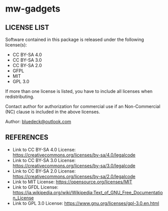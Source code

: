 # mw-gadgets

## LICENSE LIST

Software contained in this package is released under the following license(s):

- CC BY-SA 4.0
- CC BY-SA 3.0
- CC BY-SA 2.0
- GFPL
- MIT
- GPL 3.0

If more than one license is listed, you have to include all licenses when redistributing.

Contact author for authorization for commercial use if an Non-Commercial (NC) clause is included in the above licenses.

Author: <bluedeck@outlook.com>

## REFERENCES

- Link to CC BY-SA 4.0 License: https://creativecommons.org/licenses/by-sa/4.0/legalcode
- Link to CC BY-SA 3.0 License: https://creativecommons.org/licenses/by-sa/3.0/legalcode
- Link to CC BY-SA 2.0 License: https://creativecommons.org/licenses/by-sa/2.0/legalcode
- Link to MIT License: https://opensource.org/licenses/MIT
- Link to GFDL License: https://ja.wikipedia.org/wiki/Wikipedia:Text_of_GNU_Free_Documentation_License
- Link to GPL 3.0 License: https://www.gnu.org/licenses/gpl-3.0.en.html
